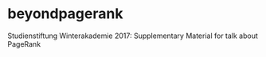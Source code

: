 # beyondpagerank
Studienstiftung Winterakademie 2017: Supplementary Material for talk about PageRank
